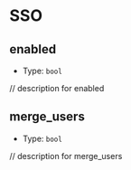 
SSO
====



enabled
-------

- Type: `bool` 

// description for enabled



merge_users
-----------

- Type: `bool` 

// description for merge_users
